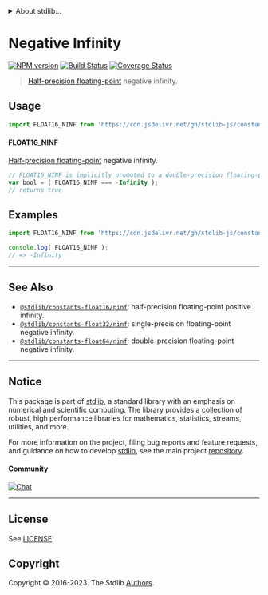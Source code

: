 <!--

@license Apache-2.0

Copyright (c) 2018 The Stdlib Authors.

Licensed under the Apache License, Version 2.0 (the "License");
you may not use this file except in compliance with the License.
You may obtain a copy of the License at

   http://www.apache.org/licenses/LICENSE-2.0

Unless required by applicable law or agreed to in writing, software
distributed under the License is distributed on an "AS IS" BASIS,
WITHOUT WARRANTIES OR CONDITIONS OF ANY KIND, either express or implied.
See the License for the specific language governing permissions and
limitations under the License.

-->


<details>
  <summary>
    About stdlib...
  </summary>
  <p>We believe in a future in which the web is a preferred environment for numerical computation. To help realize this future, we've built stdlib. stdlib is a standard library, with an emphasis on numerical and scientific computation, written in JavaScript (and C) for execution in browsers and in Node.js.</p>
  <p>The library is fully decomposable, being architected in such a way that you can swap out and mix and match APIs and functionality to cater to your exact preferences and use cases.</p>
  <p>When you use stdlib, you can be absolutely certain that you are using the most thorough, rigorous, well-written, studied, documented, tested, measured, and high-quality code out there.</p>
  <p>To join us in bringing numerical computing to the web, get started by checking us out on <a href="https://github.com/stdlib-js/stdlib">GitHub</a>, and please consider <a href="https://opencollective.com/stdlib">financially supporting stdlib</a>. We greatly appreciate your continued support!</p>
</details>

# Negative Infinity

[![NPM version][npm-image]][npm-url] [![Build Status][test-image]][test-url] [![Coverage Status][coverage-image]][coverage-url] <!-- [![dependencies][dependencies-image]][dependencies-url] -->

> [Half-precision floating-point][half-precision-floating-point-format] negative infinity.



<section class="usage">

## Usage

```javascript
import FLOAT16_NINF from 'https://cdn.jsdelivr.net/gh/stdlib-js/constants-float16-ninf@deno/mod.js';
```

#### FLOAT16_NINF

[Half-precision floating-point][half-precision-floating-point-format] negative infinity.

```javascript
// FLOAT16_NINF is implicitly promoted to a double-precision floating-point number...
var bool = ( FLOAT16_NINF === -Infinity );
// returns true
```

</section>

<!-- /.usage -->

<section class="examples">

## Examples

<!-- TODO: better example -->

<!-- eslint no-undef: "error" -->

```javascript
import FLOAT16_NINF from 'https://cdn.jsdelivr.net/gh/stdlib-js/constants-float16-ninf@deno/mod.js';

console.log( FLOAT16_NINF );
// => -Infinity
```

</section>

<!-- /.examples -->

<!-- Section for related `stdlib` packages. Do not manually edit this section, as it is automatically populated. -->

<section class="related">

* * *

## See Also

-   <span class="package-name">[`@stdlib/constants-float16/pinf`][@stdlib/constants/float16/pinf]</span><span class="delimiter">: </span><span class="description">half-precision floating-point positive infinity.</span>
-   <span class="package-name">[`@stdlib/constants-float32/ninf`][@stdlib/constants/float32/ninf]</span><span class="delimiter">: </span><span class="description">single-precision floating-point negative infinity.</span>
-   <span class="package-name">[`@stdlib/constants-float64/ninf`][@stdlib/constants/float64/ninf]</span><span class="delimiter">: </span><span class="description">double-precision floating-point negative infinity.</span>

</section>

<!-- /.related -->

<!-- Section for all links. Make sure to keep an empty line after the `section` element and another before the `/section` close. -->


<section class="main-repo" >

* * *

## Notice

This package is part of [stdlib][stdlib], a standard library with an emphasis on numerical and scientific computing. The library provides a collection of robust, high performance libraries for mathematics, statistics, streams, utilities, and more.

For more information on the project, filing bug reports and feature requests, and guidance on how to develop [stdlib][stdlib], see the main project [repository][stdlib].

#### Community

[![Chat][chat-image]][chat-url]

---

## License

See [LICENSE][stdlib-license].


## Copyright

Copyright &copy; 2016-2023. The Stdlib [Authors][stdlib-authors].

</section>

<!-- /.stdlib -->

<!-- Section for all links. Make sure to keep an empty line after the `section` element and another before the `/section` close. -->

<section class="links">

[npm-image]: http://img.shields.io/npm/v/@stdlib/constants-float16-ninf.svg
[npm-url]: https://npmjs.org/package/@stdlib/constants-float16-ninf

[test-image]: https://github.com/stdlib-js/constants-float16-ninf/actions/workflows/test.yml/badge.svg?branch=v0.1.1
[test-url]: https://github.com/stdlib-js/constants-float16-ninf/actions/workflows/test.yml?query=branch:v0.1.1

[coverage-image]: https://img.shields.io/codecov/c/github/stdlib-js/constants-float16-ninf/main.svg
[coverage-url]: https://codecov.io/github/stdlib-js/constants-float16-ninf?branch=main

<!--

[dependencies-image]: https://img.shields.io/david/stdlib-js/constants-float16-ninf.svg
[dependencies-url]: https://david-dm.org/stdlib-js/constants-float16-ninf/main

-->

[chat-image]: https://img.shields.io/gitter/room/stdlib-js/stdlib.svg
[chat-url]: https://app.gitter.im/#/room/#stdlib-js_stdlib:gitter.im

[stdlib]: https://github.com/stdlib-js/stdlib

[stdlib-authors]: https://github.com/stdlib-js/stdlib/graphs/contributors

[umd]: https://github.com/umdjs/umd
[es-module]: https://developer.mozilla.org/en-US/docs/Web/JavaScript/Guide/Modules

[deno-url]: https://github.com/stdlib-js/constants-float16-ninf/tree/deno
[umd-url]: https://github.com/stdlib-js/constants-float16-ninf/tree/umd
[esm-url]: https://github.com/stdlib-js/constants-float16-ninf/tree/esm
[branches-url]: https://github.com/stdlib-js/constants-float16-ninf/blob/main/branches.md

[stdlib-license]: https://raw.githubusercontent.com/stdlib-js/constants-float16-ninf/main/LICENSE

[half-precision-floating-point-format]: https://en.wikipedia.org/wiki/Half-precision_floating-point_format

<!-- <related-links> -->

[@stdlib/constants/float16/pinf]: https://github.com/stdlib-js/constants-float16-pinf/tree/deno

[@stdlib/constants/float32/ninf]: https://github.com/stdlib-js/constants-float32-ninf/tree/deno

[@stdlib/constants/float64/ninf]: https://github.com/stdlib-js/constants-float64-ninf/tree/deno

<!-- </related-links> -->

</section>

<!-- /.links -->
